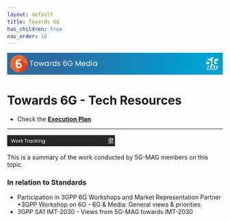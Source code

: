 ```yaml
---
layout: default
title: Towards 6G
has_children: true
nav_order: 16
---
```


<img src="../assets/images/Banner_6G.png" /> 

# Towards 6G - Tech Resources

* Check the [**Execution Plan**](https://github.com/orgs/5G-MAG/projects/44/views/20)

---

<img src="../assets/images/Banner_WorkTracking.png" width="50%" /> 

This is a summary of the work conducted by 5G-MAG members on this topic.

### In relation to Standards
* Participation in 3GPP 6G Workshops and Market Representation Partner
 *3GPP Workshop on 6G - 6G & Media: General views & priorities
* 3GPP SA1 IMT-2030 - Views from 5G-MAG towards IMT-2030
